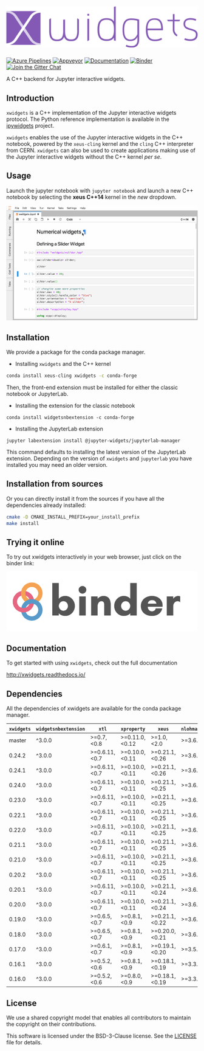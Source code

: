 # ![xwidgets](docs/source/xwidgets.svg)

[![Azure Pipelines](https://dev.azure.com/jupyter-xeus/jupyter-xeus/_apis/build/status/jupyter-xeus.xwidgets?branchName=master)](https://dev.azure.com/jupyter-xeus/jupyter-xeus/_build/latest?definitionId=6&branchName=master)
[![Appveyor](https://ci.appveyor.com/api/projects/status/kjoatvulm28dpr3r?svg=true)](https://ci.appveyor.com/project/jupyter-xeus/xwidgets)
[![Documentation](http://readthedocs.org/projects/xwidgets/badge/?version=latest)](https://xwidgets.readthedocs.io/en/latest/?badge=latest)
[![Binder](https://img.shields.io/badge/launch-binder-brightgreen.svg)](https://mybinder.org/v2/gh/jupyter-xeus/xwidgets/stable?filepath=notebooks/xwidgets.ipynb)
[![Join the Gitter Chat](https://badges.gitter.im/Join%20Chat.svg)](https://gitter.im/QuantStack/Lobby?utm_source=badge&utm_medium=badge&utm_campaign=pr-badge&utm_content=badge)

A C++ backend for Jupyter interactive widgets.

## Introduction

`xwidgets` is a C++ implementation of the Jupyter interactive widgets protocol.
The Python reference implementation is available in the
[ipywidgets](https://github.com/jupyter-widgets/ipywidgets) project.

`xwidgets` enables the use of the Jupyter interactive widgets in the C++
notebook, powered by the `xeus-cling` kernel and the `cling` C++ interpreter
from CERN. `xwidgets` can also be used to create applications making use of the
Jupyter interactive widgets without the C++ kernel *per se*.

## Usage

Launch the jupyter notebook with `jupyter notebook` and launch a new C++
notebook by selecting the **xeus C++14** kernel in the *new* dropdown.

![Widgets](widgets.gif)

## Installation

We provide a package for the conda package manager.

- Installing `xwidgets` and the C++ kernel

```bash
conda install xeus-cling xwidgets -c conda-forge
```

Then, the front-end extension must be installed for either the classic notebook
or JupyterLab.

- Installing the extension for the classic notebook

```
conda install widgetsnbextension -c conda-forge
```

- Installing the JupyterLab extension

```
jupyter labextension install @jupyter-widgets/jupyterlab-manager
```

This command defaults to installing the latest version of the JupyterLab
extension. Depending on the version of `xwidgets` and `jupyterlab` you have
installed you may need an older version.

## Installation from sources

Or you can directly install it from the sources if you have all the
dependencies already installed:

```bash
cmake -D CMAKE_INSTALL_PREFIX=your_install_prefix
make install
```

## Trying it online

To try out xwidgets interactively in your web browser, just click on the binder
link:

[![Binder](binder-logo.svg)](https://mybinder.org/v2/gh/jupyter-xeus/xwidgets/stable?filepath=notebooks/xwidgets.ipynb)

## Documentation

To get started with using `xwidgets`, check out the full documentation

http://xwidgets.readthedocs.io/

## Dependencies

All the dependencies of xwidgets are available for the conda package manager.

| `xwidgets` | `widgetsnbextension`  |     `xtl`       | `xproperty`    | `xeus`          | `nlohmann_json` |
|------------|-----------------------|-----------------|----------------|-----------------|-----------------|
|  master    |      ^3.0.0           |  >=0.7,<0.8     | >=0.11.0,<0.12 | >=1.0,<2.0      | >=3.6.1,<4.0    |
|  0.24.2    |      ^3.0.0           |  >=0.6.11,<0.7  | >=0.10.0,<0.11 | >=0.21.1,<0.26  | >=3.6.1,<4.0    |
|  0.24.1    |      ^3.0.0           |  >=0.6.11,<0.7  | >=0.10.0,<0.11 | >=0.21.1,<0.26  | >=3.6.1,<4.0    |
|  0.24.0    |      ^3.0.0           |  >=0.6.11,<0.7  | >=0.10.0,<0.11 | >=0.21.1,<0.25  | >=3.6.1,<4.0    |
|  0.23.0    |      ^3.0.0           |  >=0.6.11,<0.7  | >=0.10.0,<0.11 | >=0.21.1,<0.25  | >=3.6.1,<4.0    |
|  0.22.1    |      ^3.0.0           |  >=0.6.11,<0.7  | >=0.10.0,<0.11 | >=0.21.1,<0.25  | >=3.6.1,<4.0    |
|  0.22.0    |      ^3.0.0           |  >=0.6.11,<0.7  | >=0.10.0,<0.11 | >=0.21.1,<0.25  | >=3.6.1,<4.0    |
|  0.21.1    |      ^3.0.0           |  >=0.6.11,<0.7  | >=0.10.0,<0.11 | >=0.21.1,<0.25  | >=3.6.1,<4.0    |
|  0.21.0    |      ^3.0.0           |  >=0.6.11,<0.7  | >=0.10.0,<0.11 | >=0.21.1,<0.25  | >=3.6.1,<4.0    |
|  0.20.2    |      ^3.0.0           |  >=0.6.11,<0.7  | >=0.10.0,<0.11 | >=0.21.1,<0.25  | >=3.6.1,<4.0    |
|  0.20.1    |      ^3.0.0           |  >=0.6.11,<0.7  | >=0.10.0,<0.11 | >=0.21.1,<0.24  | >=3.6.1,<4.0    |
|  0.20.0    |      ^3.0.0           |  >=0.6.11,<0.7  | >=0.10.0,<0.11 | >=0.21.1,<0.24  | >=3.6.1,<4.0    |
|  0.19.0    |      ^3.0.0           |  >=0.6.5,<0.7   | >=0.8.1,<0.9   | >=0.21.1,<0.22  | >=3.6.1,<4.0    |
|  0.18.0    |      ^3.0.0           |  >=0.6.5,<0.7   | >=0.8.1,<0.9   | >=0.20.0,<0.21  | >=3.6.1,<4.0    |
|  0.17.0    |      ^3.0.0           |  >=0.6.1,<0.7   | >=0.8.1,<0.9   | >=0.19.1,<0.20  | >=3.5.0,<4.0    |
|  0.16.1    |      ^3.0.0           |  >=0.5.2,<0.6   | >=0.8.1,<0.9   | >=0.18.1,<0.19  | >=3.3.0,<4.0    |
|  0.16.0    |      ^3.0.0           |  >=0.5.2,<0.6   | >=0.8.0,<0.9   | >=0.18.1,<0.19  | >=3.3.0,<4.0    |

## License

We use a shared copyright model that enables all contributors to maintain the
copyright on their contributions.

This software is licensed under the BSD-3-Clause license.
See the [LICENSE](LICENSE) file for details.
